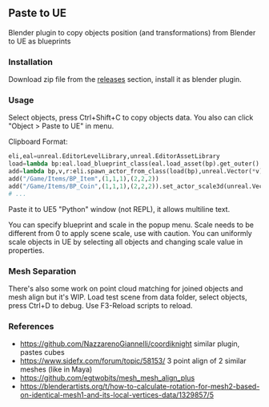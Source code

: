 ## Paste to UE

Blender plugin to copy objects position (and transformations) from Blender to UE as blueprints

### Installation

Download zip file from the [releases](https://github.com/joric/paste_to_ue/releases) section, install it as blender plugin.

### Usage

Select objects, press Ctrl+Shift+C to copy objects data. You also can click "Object > Paste to UE" in menu.

Clipboard Format:

```python
eli,eal=unreal.EditorLevelLibrary,unreal.EditorAssetLibrary
load=lambda bp:eal.load_blueprint_class(eal.load_asset(bp).get_outer().get_full_name())
add=lambda bp,v,r:eli.spawn_actor_from_class(load(bp),unreal.Vector(*v),unreal.Rotator(*r))
add("/Game/Items/BP_Item",(1,1,1),(2,2,2))
add("/Game/Items/BP_Coin",(1,1,1),(2,2,2)).set_actor_scale3d(unreal.Vector{3,3,3}) # optional
# ...
```

Paste it to UE5 "Python" window (not REPL), it allows multiline text.

You can specify blueprint and scale in the popup menu.
Scale needs to be different from 0 to apply scene scale, use with caution.
You can uniformly scale objects in UE by selecting all objects and changing scale value in properties.

### Mesh Separation

There's also some work on point cloud matching for joined objects and mesh align but it's WIP.
Load test scene from data folder, select objects, press Ctrl+D to debug. Use F3-Reload scripts to reload.

### References

* https://github.com/NazzarenoGiannelli/coordiknight similar plugin, pastes cubes
* https://www.sidefx.com/forum/topic/58153/ 3 point align of 2 similar meshes (like in Maya)
* https://github.com/egtwobits/mesh_mesh_align_plus
* https://blenderartists.org/t/how-to-calculate-rotation-for-mesh2-based-on-identical-mesh1-and-its-local-vertices-data/1329857/5
